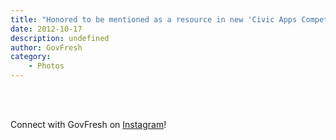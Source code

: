 ```yaml
---
title: "Honored to be mentioned as a resource in new 'Civic Apps Competition Handbook' from @oreillymedia #opengov #gov20"
date: 2012-10-17
description: undefined
author: GovFresh
category:
    - Photos
---
```


<!-- This post is created by Instagrate to WordPress, a WordPress Plugin by polevaultweb.com - http://www.polevaultweb.com/plugins/instagrate-to-wordpress/ --><br /><br />

Connect with GovFresh on <a href="http://instagram.com/govfresh">Instagram</a>!
